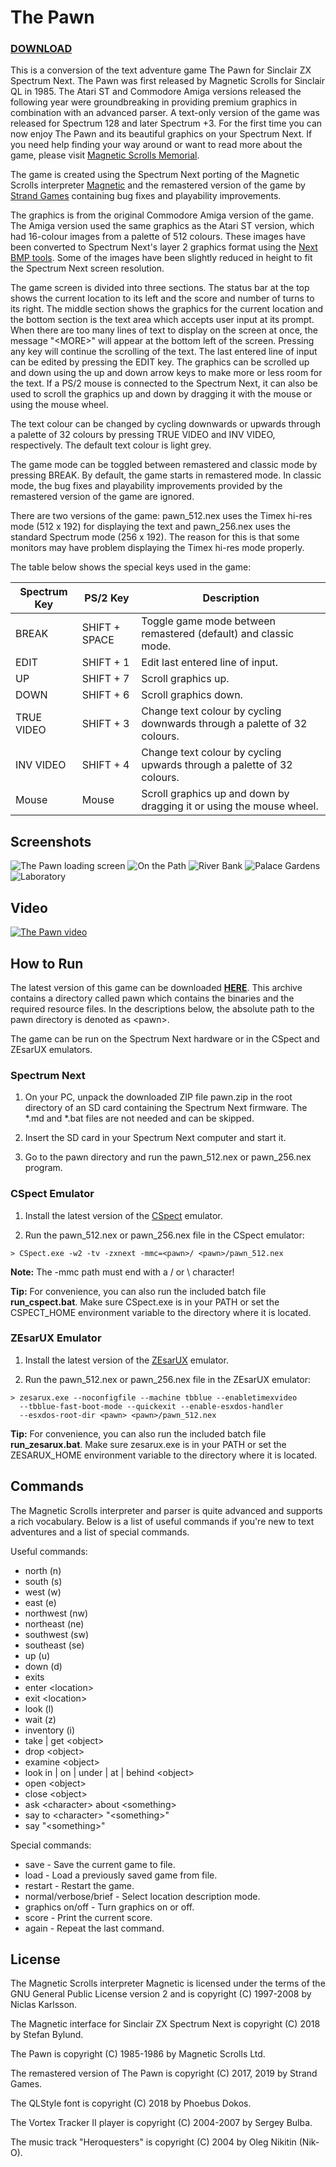 # The Pawn

### [DOWNLOAD](raw/master/build/pawn.zip)

This is a conversion of the text adventure game The Pawn for Sinclair ZX Spectrum
Next. The Pawn was first released by Magnetic Scrolls for Sinclair QL in 1985.
The Atari ST and Commodore Amiga versions released the following year were
groundbreaking in providing premium graphics in combination with an advanced
parser. A text-only version of the game was released for Spectrum 128 and later
Spectrum +3. For the first time you can now enjoy The Pawn and its beautiful
graphics on your Spectrum Next. If you need help finding your way around or want
to read more about the game, please visit
[Magnetic Scrolls Memorial](http://msmemorial.if-legends.org/games.htm/pawn.php).

The game is created using the Spectrum Next porting of the Magnetic Scrolls interpreter
[Magnetic](https://gitlab.com/strandgames/brahman/tree/master/zxnext/zxnext_magnetic)
and the remastered version of the game by [Strand Games](https://strandgames.com/)
containing bug fixes and playability improvements.

The graphics is from the original Commodore Amiga version of the game. The
Amiga version used the same graphics as the Atari ST version, which had 16-colour
images from a palette of 512 colours. These images have been converted to Spectrum
Next's layer 2 graphics format using the
[Next BMP tools](https://github.com/stefanbylund/zxnext_bmp_tools). Some of the
images have been slightly reduced in height to fit the Spectrum Next screen
resolution.

The game screen is divided into three sections. The status bar at the top shows
the current location to its left and the score and number of turns to its right.
The middle section shows the graphics for the current location and the bottom
section is the text area which accepts user input at its prompt. When there are
too many lines of text to display on the screen at once, the message "&lt;MORE&gt;"
will appear at the bottom left of the screen. Pressing any key will continue the
scrolling of the text. The last entered line of input can be edited by pressing
the EDIT key. The graphics can be scrolled up and down using the up and down
arrow keys to make more or less room for the text. If a PS/2 mouse is connected
to the Spectrum Next, it can also be used to scroll the graphics up and down by
dragging it with the mouse or using the mouse wheel.

The text colour can be changed by cycling downwards or upwards through a palette
of 32 colours by pressing TRUE VIDEO and INV VIDEO, respectively. The default
text colour is light grey.

The game mode can be toggled between remastered and classic mode by pressing
BREAK. By default, the game starts in remastered mode. In classic mode, the bug
fixes and playability improvements provided by the remastered version of the
game are ignored.

There are two versions of the game: pawn_512.nex uses the Timex hi-res mode
(512 x 192) for displaying the text and pawn_256.nex uses the standard Spectrum
mode (256 x 192). The reason for this is that some monitors may have problem
displaying the Timex hi-res mode properly.

The table below shows the special keys used in the game:

| Spectrum Key |   PS/2 Key    |                               Description                                |
|--------------|---------------|--------------------------------------------------------------------------|
| BREAK        | SHIFT + SPACE | Toggle game mode between remastered (default) and classic mode.          |
| EDIT         | SHIFT + 1     | Edit last entered line of input.                                         |
| UP           | SHIFT + 7     | Scroll graphics up.                                                      |
| DOWN         | SHIFT + 6     | Scroll graphics down.                                                    |
| TRUE VIDEO   | SHIFT + 3     | Change text colour by cycling downwards through a palette of 32 colours. |
| INV VIDEO    | SHIFT + 4     | Change text colour by cycling upwards through a palette of 32 colours.   |
| Mouse        | Mouse         | Scroll graphics up and down by dragging it or using the mouse wheel.     |

## Screenshots

![The Pawn loading screen](images/screenshots/title.png)
![On the Path](images/screenshots/on-the-path.png)
![River Bank](images/screenshots/bank.png)
![Palace Gardens](images/screenshots/palace-gardens.png)
![Laboratory](images/screenshots/laboratory.png)

## Video

[![The Pawn video](images/screenshots/video-title.png)](http://stefanbylund.ownit.nu/files/pawn-video.mp4 "Click to play")

## How to Run

The latest version of this game can be downloaded **[HERE](build/pawn.zip)**.
This archive contains a directory called pawn which contains the binaries and
the required resource files. In the descriptions below, the absolute path to the
pawn directory is denoted as &lt;pawn&gt;.

The game can be run on the Spectrum Next hardware or in the CSpect and ZEsarUX
emulators.

### Spectrum Next

1. On your PC, unpack the downloaded ZIP file pawn.zip in the root directory of
an SD card containing the Spectrum Next firmware. The *.md and *.bat files are
not needed and can be skipped.

2. Insert the SD card in your Spectrum Next computer and start it.

3. Go to the pawn directory and run the pawn_512.nex or pawn_256.nex program.

### CSpect Emulator

1. Install the latest version of the [CSpect](https://dailly.blogspot.se/) emulator.

2. Run the pawn_512.nex or pawn_256.nex file in the CSpect emulator:

```
> CSpect.exe -w2 -tv -zxnext -mmc=<pawn>/ <pawn>/pawn_512.nex
```

**Note:** The -mmc path must end with a / or \ character!

**Tip:** For convenience, you can also run the included batch file **run_cspect.bat**.
Make sure CSpect.exe is in your PATH or set the CSPECT_HOME environment variable
to the directory where it is located.

### ZEsarUX Emulator

1. Install the latest version of the [ZEsarUX](https://github.com/chernandezba/zesarux)
emulator.

2. Run the pawn_512.nex or pawn_256.nex file in the ZEsarUX emulator:

```
> zesarux.exe --noconfigfile --machine tbblue --enabletimexvideo
  --tbblue-fast-boot-mode --quickexit --enable-esxdos-handler
  --esxdos-root-dir <pawn> <pawn>/pawn_512.nex
```

**Tip:** For convenience, you can also run the included batch file
**run_zesarux.bat**. Make sure zesarux.exe is in your PATH or set the
ZESARUX_HOME environment variable to the directory where it is located.

## Commands

The Magnetic Scrolls interpreter and parser is quite advanced and supports a
rich vocabulary. Below is a list of useful commands if you're new to text
adventures and a list of special commands.

Useful commands:

* north (n)
* south (s)
* west (w)
* east (e)
* northwest (nw)
* northeast (ne)
* southwest (sw)
* southeast (se)
* up (u)
* down (d)
* exits
* enter &lt;location&gt;
* exit &lt;location&gt;
* look (l)
* wait (z)
* inventory (i)
* take | get &lt;object&gt;
* drop &lt;object&gt;
* examine &lt;object&gt;
* look in | on | under | at | behind &lt;object&gt;
* open &lt;object&gt;
* close &lt;object&gt;
* ask &lt;character&gt; about &lt;something&gt;
* say to &lt;character&gt; "&lt;something&gt;"
* say "&lt;something&gt;"

Special commands:

* save - Save the current game to file.
* load - Load a previously saved game from file.
* restart - Restart the game.
* normal/verbose/brief - Select location description mode.
* graphics on/off - Turn graphics on or off.
* score - Print the current score.
* again - Repeat the last command.

## License

The Magnetic Scrolls interpreter Magnetic is licensed under the terms of the GNU
General Public License version 2 and is copyright (C) 1997-2008 by Niclas Karlsson.

The Magnetic interface for Sinclair ZX Spectrum Next is copyright (C) 2018 by
Stefan Bylund.

The Pawn is copyright (C) 1985-1986 by Magnetic Scrolls Ltd.

The remastered version of The Pawn is copyright (C) 2017, 2019 by Strand Games.

The QLStyle font is copyright (C) 2018 by Phoebus Dokos.

The Vortex Tracker II player is copyright (C) 2004-2007 by Sergey Bulba.

The music track "Heroquesters" is copyright (C) 2004 by Oleg Nikitin (Nik-O).
